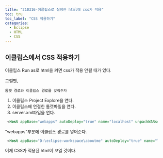 ```yaml
---
title: "210316-이클립스로 실행한 html에 css가 적용"
toc: tru
toc_label: "CSS 적용하기"
categories:
  - Eclipse
  - HTML
  - CSS
---
```


## 이클립스에서 CSS 적용하기

이클립스 Run as로 html을 켜면 css가 적용 안될 때가 있다.

그럴땐,  

`톰캣 경로와 이클립스 경로를 맞춰주자`  

1. 이클립스 Project Explore을 연다.
2. 이클립스에 연결한 톰캣파일을 연다.
3. server.xml파일을 연다.

```xml
 <Host appBase="webapps" autoDeploy="true" name="localhost" unpackWARs="true">
```

"webapps"부분에 이클립스 경로를 넣어준다.

```xml
 <Host appBase="D:\eclipse-workspace\aboutme" autoDeploy="true" name="localhost" unpackWARs="true">
```
  
  
이제 CSS가 적용된 html이 보일 것이다.
